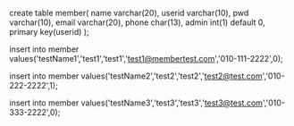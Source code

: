 create table member(
	name varchar(20),
    userid varchar(10),
    pwd varchar(10),
    email varchar(20),
    phone char(13),
    admin int(1) default 0, 
    primary key(userid) 
);

insert into member values('testName1','test1','test1','test1@membertest.com','010-111-2222',0);

insert into member values('testName2','test2','test2','test2@test.com','010-222-2222',1);

insert into member values('testName3','test3','test3','test3@test.com','010-333-2222',0);
